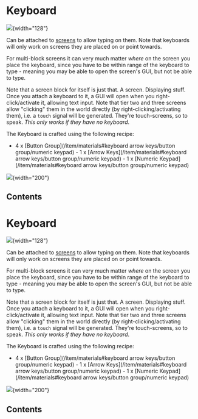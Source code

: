 # Keyboard

![](/blocks/keyboard.png){width="128"}

Can be attached to [screens](/block/screen) to allow typing on them.
Note that keyboards will only work on screens they are placed on or
point towards.

For multi-block screens it can very much matter *where* on the screen
you place the keyboard, since you have to be within range of the
keyboard to type - meaning you may be able to open the screen's GUI,
but not be able to type.

Note that a screen block for itself is just that. A screen. Displaying
stuff. Once you attach a keyboard to it, a GUI will open when you
right-click/activate it, allowing text input. Note that tier two and
three screens allow "clicking" them in the world directly (by
right-clicking/activating them), i.e. a `touch` signal will be
generated. They're touch-screens, so to speak. *This only works if
they have no keyboard*.

The Keyboard is crafted using the following recipe:

- 4 x [Button
Group](/item/materials#keyboard arrow keys/button group/numeric
    keypad) - 1 x [Arrow
Keys](/item/materials#keyboard arrow keys/button group/numeric
    keypad) - 1 x [Numeric
Keypad](/item/materials#keyboard arrow keys/button group/numeric
    keypad)

![](/recipes/blocks/keyboard.png){width="200"}

## Contents

# Keyboard

![](/blocks/keyboard.png){width="128"}

Can be attached to [screens](/block/screen) to allow typing on them.
Note that keyboards will only work on screens they are placed on or
point towards.

For multi-block screens it can very much matter *where* on the screen
you place the keyboard, since you have to be within range of the
keyboard to type - meaning you may be able to open the screen's GUI,
but not be able to type.

Note that a screen block for itself is just that. A screen. Displaying
stuff. Once you attach a keyboard to it, a GUI will open when you
right-click/activate it, allowing text input. Note that tier two and
three screens allow "clicking" them in the world directly (by
right-clicking/activating them), i.e. a `touch` signal will be
generated. They're touch-screens, so to speak. *This only works if
they have no keyboard*.

The Keyboard is crafted using the following recipe:

- 4 x [Button
Group](/item/materials#keyboard arrow keys/button group/numeric
    keypad) - 1 x [Arrow
Keys](/item/materials#keyboard arrow keys/button group/numeric
    keypad) - 1 x [Numeric
Keypad](/item/materials#keyboard arrow keys/button group/numeric
    keypad)

![](/recipes/blocks/keyboard.png){width="200"}

## Contents
